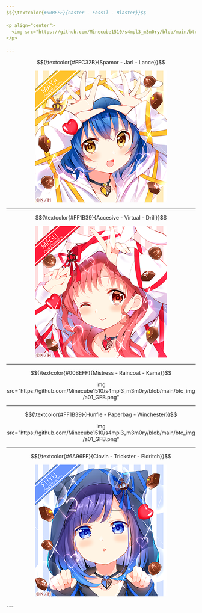 ```yaml
---
$${\textcolor{#00BEFF}{Gaster - Fossil - Blaster}}$$

<p align="center">
  <img src="https://github.com/Minecube1510/s4mpl3_m3m0ry/blob/main/btc_img/a01_GFB.png">
</p>

---
```


$${\textcolor{#FFC32B}{Spamor - Jarl - Lance}}$$
<p align="center">
  <img src="https://github.com/Minecube1510/s4mpl3_m3m0ry/blob/main/btc_img/b02_SJL.png">
</p>

---

$${\textcolor{#FF1B39}{Accesive - Virtual - Drill}}$$
<p align="center">
  <img src="https://github.com/Minecube1510/s4mpl3_m3m0ry/blob/main/btc_img/c03_AVD.png">
</p>

---

$${\textcolor{#00BEFF}{Mistress - Raincoat - Kama}}$$
<p align="center">
  img src="https://github.com/Minecube1510/s4mpl3_m3m0ry/blob/main/btc_img/a01_GFB.png"
</p>

---

$${\textcolor{#FF1B39}{Hunfle - Paperbag - Winchester}}$$
<p align="center">
  img src="https://github.com/Minecube1510/s4mpl3_m3m0ry/blob/main/btc_img/a01_GFB.png"
</p>

---

$${\textcolor{#6A96FF}{Clovin - Trickster - Eldritch}}$$
<p align="center">
  <img src="https://github.com/Minecube1510/s4mpl3_m3m0ry/blob/main/btc_img/ff06_CloTriEld.png">
</p>
---
